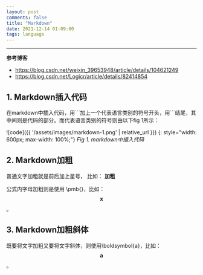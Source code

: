 ```yaml
---
layout: post
comments: false
title: "Markdown"
date: 2021-12-14 01:09:00
tags: language
---
```



<!--more-->



---

**参考博客**

* https://blog.csdn.net/weixin_39653948/article/details/104621249
* https://blog.csdn.net/Logicr/article/details/82414854



## 1. Markdown插入代码

在markdown中插入代码，用\```加上一个代表语言类别的符号开头，用\```结尾，其中间则是代码的部分。而代表语言类别的符号则由以下fig 1所示：

![code]({{ '/assets/images/markdown-1.png' | relative_url }})
{: style="width: 600px; max-width: 100%;"}
*Fig 1. markdown中插入代码*


## 2. Markdown加粗

普通文字加粗就是前后加上星号， 比如： **加粗**

公式内字母加粗则是使用 \pmb{}，比如：$$\pmb{x}$$。


## 3. Markdown加粗斜体

既要将文字加粗又要将文字斜体，则使用\boldsymbol{a}，比如：$$\boldsymbol{a}$$。



